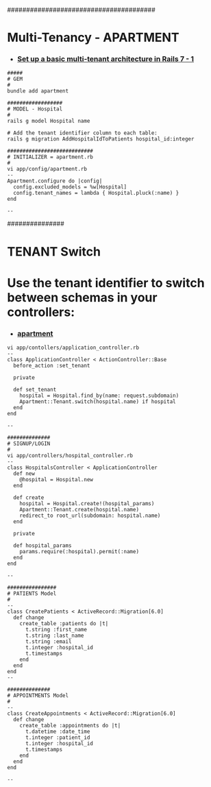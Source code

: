 

#######################################
# Multi-Tenancy - APARTMENT
- ### [Set up a basic multi-tenant architecture in Rails 7 - 1](https://dev.to/harsh_u115/set-up-a-basic-multi-tenant-architecture-in-rails-7-4445)
```
#####
# GEM
#
bundle add apartment

##################
# MODEL - Hospital
#
rails g model Hospital name

# Add the tenant identifier column to each table:
rails g migration AddHospitalIdToPatients hospital_id:integer

############################
# INITIALIZER = apartment.rb
#
vi app/config/apartment.rb
--
Apartment.configure do |config|
  config.excluded_models = %w[Hospital]
  config.tenant_names = lambda { Hospital.pluck(:name) }
end

--

```

###############
# TENANT Switch 
# Use the tenant identifier to switch between schemas in your controllers:
  - ### [apartment](https://github.com/rails-on-services/apartment)
```
vi app/contollers/application_controller.rb
--
class ApplicationController < ActionController::Base
  before_action :set_tenant

  private

  def set_tenant
    hospital = Hospital.find_by(name: request.subdomain)
    Apartment::Tenant.switch(hospital.name) if hospital
  end
end

--

##############
# SIGNUP/LOGIN
#
vi app/controllers/hospital_controller.rb
--
class HospitalsController < ApplicationController
  def new
    @hospital = Hospital.new
  end

  def create
    hospital = Hospital.create!(hospital_params)
    Apartment::Tenant.create(hospital.name)
    redirect_to root_url(subdomain: hospital.name)
  end

  private

  def hospital_params
    params.require(:hospital).permit(:name)
  end
end

--

################
# PATIENTS Model
#
--
class CreatePatients < ActiveRecord::Migration[6.0]
  def change
    create_table :patients do |t|
      t.string :first_name
      t.string :last_name
      t.string :email
      t.integer :hospital_id
      t.timestamps
    end
  end
end
--

##############
# APPOINTMENTS Model
#
--
class CreateAppointments < ActiveRecord::Migration[6.0]
  def change
    create_table :appointments do |t|
      t.datetime :date_time
      t.integer :patient_id
      t.integer :hospital_id
      t.timestamps
    end
  end
end

--

```
